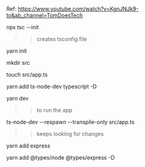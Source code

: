 Ref:
https://www.youtube.com/watch?v=KgnJNJk9-to&ab_channel=TomDoesTech

npx tsc --init 
>> creates tsconfig file 

yarn init 

mkdir src 

touch src/app.ts 

yarn add ts-node-dev typescript -D

yarn dev 
>> to run the app

ts-node-dev --respawn --transpile-only src/app.ts
>> keeps looking for changes 

yarn add express 

yarn add @types/node @types/express -D


